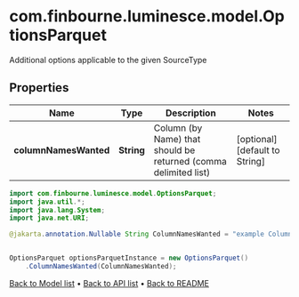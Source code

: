 # com.finbourne.luminesce.model.OptionsParquet
Additional options applicable to the given SourceType

## Properties

Name | Type | Description | Notes
------------ | ------------- | ------------- | -------------
**columnNamesWanted** | **String** | Column (by Name) that should be returned (comma delimited list) | [optional] [default to String]

```java
import com.finbourne.luminesce.model.OptionsParquet;
import java.util.*;
import java.lang.System;
import java.net.URI;

@jakarta.annotation.Nullable String ColumnNamesWanted = "example ColumnNamesWanted";


OptionsParquet optionsParquetInstance = new OptionsParquet()
    .ColumnNamesWanted(ColumnNamesWanted);
```


[Back to Model list](../README.md#documentation-for-models) &#8226; [Back to API list](../README.md#documentation-for-api-endpoints) &#8226; [Back to README](../README.md)
